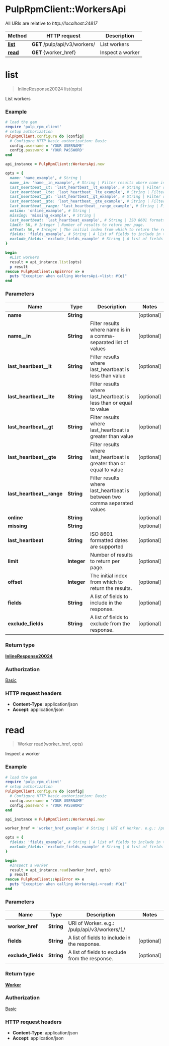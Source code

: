 # PulpRpmClient::WorkersApi

All URIs are relative to *http://localhost:24817*

Method | HTTP request | Description
------------- | ------------- | -------------
[**list**](WorkersApi.md#list) | **GET** /pulp/api/v3/workers/ | List workers
[**read**](WorkersApi.md#read) | **GET** {worker_href} | Inspect a worker


# **list**
> InlineResponse20024 list(opts)

List workers



### Example
```ruby
# load the gem
require 'pulp_rpm_client'
# setup authorization
PulpRpmClient.configure do |config|
  # Configure HTTP basic authorization: Basic
  config.username = 'YOUR USERNAME'
  config.password = 'YOUR PASSWORD'
end

api_instance = PulpRpmClient::WorkersApi.new

opts = { 
  name: 'name_example', # String | 
  name__in: 'name__in_example', # String | Filter results where name is in a comma-separated list of values
  last_heartbeat__lt: 'last_heartbeat__lt_example', # String | Filter results where last_heartbeat is less than value
  last_heartbeat__lte: 'last_heartbeat__lte_example', # String | Filter results where last_heartbeat is less than or equal to value
  last_heartbeat__gt: 'last_heartbeat__gt_example', # String | Filter results where last_heartbeat is greater than value
  last_heartbeat__gte: 'last_heartbeat__gte_example', # String | Filter results where last_heartbeat is greater than or equal to value
  last_heartbeat__range: 'last_heartbeat__range_example', # String | Filter results where last_heartbeat is between two comma separated values
  online: 'online_example', # String | 
  missing: 'missing_example', # String | 
  last_heartbeat: 'last_heartbeat_example', # String | ISO 8601 formatted dates are supported
  limit: 56, # Integer | Number of results to return per page.
  offset: 56, # Integer | The initial index from which to return the results.
  fields: 'fields_example', # String | A list of fields to include in the response.
  exclude_fields: 'exclude_fields_example' # String | A list of fields to exclude from the response.
}

begin
  #List workers
  result = api_instance.list(opts)
  p result
rescue PulpRpmClient::ApiError => e
  puts "Exception when calling WorkersApi->list: #{e}"
end
```

### Parameters

Name | Type | Description  | Notes
------------- | ------------- | ------------- | -------------
 **name** | **String**|  | [optional] 
 **name__in** | **String**| Filter results where name is in a comma-separated list of values | [optional] 
 **last_heartbeat__lt** | **String**| Filter results where last_heartbeat is less than value | [optional] 
 **last_heartbeat__lte** | **String**| Filter results where last_heartbeat is less than or equal to value | [optional] 
 **last_heartbeat__gt** | **String**| Filter results where last_heartbeat is greater than value | [optional] 
 **last_heartbeat__gte** | **String**| Filter results where last_heartbeat is greater than or equal to value | [optional] 
 **last_heartbeat__range** | **String**| Filter results where last_heartbeat is between two comma separated values | [optional] 
 **online** | **String**|  | [optional] 
 **missing** | **String**|  | [optional] 
 **last_heartbeat** | **String**| ISO 8601 formatted dates are supported | [optional] 
 **limit** | **Integer**| Number of results to return per page. | [optional] 
 **offset** | **Integer**| The initial index from which to return the results. | [optional] 
 **fields** | **String**| A list of fields to include in the response. | [optional] 
 **exclude_fields** | **String**| A list of fields to exclude from the response. | [optional] 

### Return type

[**InlineResponse20024**](InlineResponse20024.md)

### Authorization

[Basic](../README.md#Basic)

### HTTP request headers

 - **Content-Type**: application/json
 - **Accept**: application/json



# **read**
> Worker read(worker_href, opts)

Inspect a worker



### Example
```ruby
# load the gem
require 'pulp_rpm_client'
# setup authorization
PulpRpmClient.configure do |config|
  # Configure HTTP basic authorization: Basic
  config.username = 'YOUR USERNAME'
  config.password = 'YOUR PASSWORD'
end

api_instance = PulpRpmClient::WorkersApi.new

worker_href = 'worker_href_example' # String | URI of Worker. e.g.: /pulp/api/v3/workers/1/

opts = { 
  fields: 'fields_example', # String | A list of fields to include in the response.
  exclude_fields: 'exclude_fields_example' # String | A list of fields to exclude from the response.
}

begin
  #Inspect a worker
  result = api_instance.read(worker_href, opts)
  p result
rescue PulpRpmClient::ApiError => e
  puts "Exception when calling WorkersApi->read: #{e}"
end
```

### Parameters

Name | Type | Description  | Notes
------------- | ------------- | ------------- | -------------
 **worker_href** | **String**| URI of Worker. e.g.: /pulp/api/v3/workers/1/ | 
 **fields** | **String**| A list of fields to include in the response. | [optional] 
 **exclude_fields** | **String**| A list of fields to exclude from the response. | [optional] 

### Return type

[**Worker**](Worker.md)

### Authorization

[Basic](../README.md#Basic)

### HTTP request headers

 - **Content-Type**: application/json
 - **Accept**: application/json



